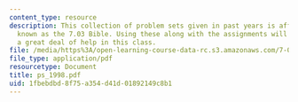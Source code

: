 ```yaml
---
content_type: resource
description: This collection of problem sets given in past years is affectionately
  known as the 7.03 Bible. Using these along with the assignments will give the student
  a great deal of help in this class.
file: /media/https%3A/open-learning-course-data-rc.s3.amazonaws.com/7-03-genetics-fall-2004/1fbebdbd8f75a354d41d01892149c8b1_ps_1998.pdf
file_type: application/pdf
resourcetype: Document
title: ps_1998.pdf
uid: 1fbebdbd-8f75-a354-d41d-01892149c8b1
---
```

